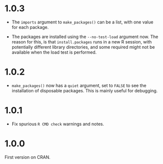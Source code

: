 
# 1.0.3

* The `imports` argument to `make_packages()` can be a list, with one
  value for each package.

* The packages are installed using the `--no-test-load` argument now.
  The reason for this, is that `install.packages` runs in a new R session,
  with potentially different library directories, and some required
  might not be available when the load test is performed.

# 1.0.2

* `make_packages()` now has a `quiet` argument, set to `FALSE`
  to see the installation of disposable packages. This is mainly
  useful for debugging.

# 1.0.1

* Fix spurious `R CMD check` warnings and notes.

# 1.0.0

First version on CRAN.

